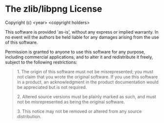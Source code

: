 # The zlib/libpng License

Copyright (c) <year\> <copyright holders\>

This software is provided 'as-is', without any express or implied
warranty. In no event will the authors be held liable for any damages
arising from the use of this software.

Permission is granted to anyone to use this software for any purpose,
including commercial applications, and to alter it and redistribute it
freely, subject to the following restrictions:

> 1\. The origin of this software must not be misrepresented; you must not
> claim that you wrote the original software. If you use this software
> in a product, an acknowledgment in the product documentation would be
> appreciated but is not required.
> 
> 2\. Altered source versions must be plainly marked as such, and must not be
> misrepresented as being the original software.
> 
> 3\. This notice may not be removed or altered from any source
> distribution.
>
